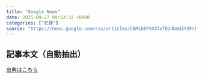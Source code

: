 ```yaml
---
title: "Google News"
date: 2025-09-27 09:53:32 +0900
categories: ["犯罪"]
source: "https://news.google.com/rss/articles/CBMibEFVX3lxTE14bmd3Y2FrbVhYaVJmeGxwaVpfYXFSRy1jSFdHdlJWdVc5NVdwUmxoNi1aV055TzhvZTVpWnNfTm51SEI0OV82NmFHMkx4RDNlcFdVYURhRzFFZTdDUHRqb3luYjc4amt2bG1mOQ?oc=5"
---
```


## 記事本文（自動抽出）
<body class="y0K44d EA71Tc" id="readabilityBody"></body>

[出典はこちら](https://news.google.com/rss/articles/CBMibEFVX3lxTE14bmd3Y2FrbVhYaVJmeGxwaVpfYXFSRy1jSFdHdlJWdVc5NVdwUmxoNi1aV055TzhvZTVpWnNfTm51SEI0OV82NmFHMkx4RDNlcFdVYURhRzFFZTdDUHRqb3luYjc4amt2bG1mOQ?oc=5)
